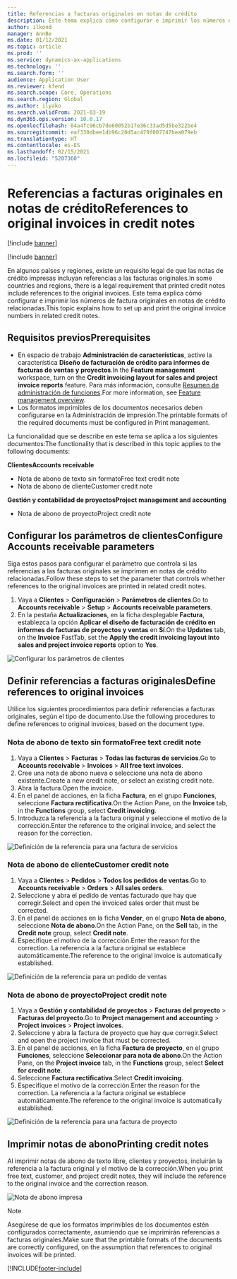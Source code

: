 ```yaml
---
title: Referencias a facturas originales en notas de crédito
description: Este tema explica cómo configurar e imprimir los números de factura originales en notas de crédito relacionadas.
author: ilkond
manager: AnnBe
ms.date: 01/12/2021
ms.topic: article
ms.prod: ''
ms.service: dynamics-ax-applications
ms.technology: ''
ms.search.form: ''
audience: Application User
ms.reviewer: kfend
ms.search.scope: Core, Operations
ms.search.region: Global
ms.author: ilyako
ms.search.validFrom: 2021-03-19
ms.dyn365.ops.version: 10.0.17
ms.openlocfilehash: 04a4fc96cb7de60052b17e36c33ad5d5be322be4
ms.sourcegitcommit: eaf330dbee1db96c20d5ac479f007747bea079eb
ms.translationtype: HT
ms.contentlocale: es-ES
ms.lasthandoff: 02/15/2021
ms.locfileid: "5207360"
---
```

# <a name="references-to-original-invoices-in-credit-notes"></a><span data-ttu-id="94af9-103">Referencias a facturas originales en notas de crédito</span><span class="sxs-lookup"><span data-stu-id="94af9-103">References to original invoices in credit notes</span></span>

[!include [banner](../includes/banner.md)]

[!include [banner](../includes/preview-banner.md)]

<span data-ttu-id="94af9-104">En algunos países y regiones, existe un requisito legal de que las notas de crédito impresas incluyan referencias a las facturas originales.</span><span class="sxs-lookup"><span data-stu-id="94af9-104">In some countries and regions, there is a legal requirement that printed credit notes include references to the original invoices.</span></span> <span data-ttu-id="94af9-105">Este tema explica cómo configurar e imprimir los números de factura originales en notas de crédito relacionadas.</span><span class="sxs-lookup"><span data-stu-id="94af9-105">This topic explains how to set up and print the original invoice numbers in related credit notes.</span></span>

## <a name="prerequisites"></a><span data-ttu-id="94af9-106">Requisitos previos</span><span class="sxs-lookup"><span data-stu-id="94af9-106">Prerequisites</span></span>

- <span data-ttu-id="94af9-107">En espacio de trabajo **Administración de características**, active la característica **Diseño de facturación de crédito para informes de facturas de ventas y proyectos**.</span><span class="sxs-lookup"><span data-stu-id="94af9-107">In the **Feature management** workspace, turn on the **Credit invoicing layout for sales and project invoice reports** feature.</span></span> <span data-ttu-id="94af9-108">Para más información, consulte [Resumen de administración de funciones](../../fin-and-ops/get-started/feature-management/feature-management-overview.md).</span><span class="sxs-lookup"><span data-stu-id="94af9-108">For more information, see [Feature management overview](../../fin-and-ops/get-started/feature-management/feature-management-overview.md).</span></span>
- <span data-ttu-id="94af9-109">Los formatos imprimibles de los documentos necesarios deben configurarse en la Administración de impresión.</span><span class="sxs-lookup"><span data-stu-id="94af9-109">The printable formats of the required documents must be configured in Print management.</span></span>

<span data-ttu-id="94af9-110">La funcionalidad que se describe en este tema se aplica a los siguientes documentos:</span><span class="sxs-lookup"><span data-stu-id="94af9-110">The functionality that is described in this topic applies to the following documents:</span></span>

<span data-ttu-id="94af9-111">**Clientes**</span><span class="sxs-lookup"><span data-stu-id="94af9-111">**Accounts receivable**</span></span>

- <span data-ttu-id="94af9-112">Nota de abono de texto sin formato</span><span class="sxs-lookup"><span data-stu-id="94af9-112">Free text credit note</span></span>
- <span data-ttu-id="94af9-113">Nota de abono de cliente</span><span class="sxs-lookup"><span data-stu-id="94af9-113">Customer credit note</span></span>

<span data-ttu-id="94af9-114">**Gestión y contabilidad de proyectos**</span><span class="sxs-lookup"><span data-stu-id="94af9-114">**Project management and accounting**</span></span>

- <span data-ttu-id="94af9-115">Nota de abono de proyecto</span><span class="sxs-lookup"><span data-stu-id="94af9-115">Project credit note</span></span>

## <a name="configure-accounts-receivable-parameters"></a><span data-ttu-id="94af9-116">Configurar los parámetros de clientes</span><span class="sxs-lookup"><span data-stu-id="94af9-116">Configure Accounts receivable parameters</span></span>

<span data-ttu-id="94af9-117">Siga estos pasos para configurar el parámetro que controla si las referencias a las facturas originales se imprimen en notas de crédito relacionadas.</span><span class="sxs-lookup"><span data-stu-id="94af9-117">Follow these steps to set the parameter that controls whether references to the original invoices are printed in related credit notes.</span></span>

1. <span data-ttu-id="94af9-118">Vaya a **Clientes** \> **Configuración** \> **Parámetros de clientes**.</span><span class="sxs-lookup"><span data-stu-id="94af9-118">Go to **Accounts receivable** \> **Setup** \> **Accounts receivable parameters**.</span></span>
2. <span data-ttu-id="94af9-119">En la pestaña **Actualizaciones**, en la ficha desplegable **Factura**, establezca la opción **Aplicar el diseño de facturación de crédito en informes de facturas de proyectos y ventas** en **Sí**.</span><span class="sxs-lookup"><span data-stu-id="94af9-119">On the **Updates** tab, on the **Invoice** FastTab, set the **Apply the credit invoicing layout into sales and project invoice reports** option to **Yes**.</span></span>

![Configurar los parámetros de clientes](media/original-invoice-number-in-credit-note.jpg)

## <a name="define-references-to-original-invoices"></a><span data-ttu-id="94af9-121">Definir referencias a facturas originales</span><span class="sxs-lookup"><span data-stu-id="94af9-121">Define references to original invoices</span></span>

<span data-ttu-id="94af9-122">Utilice los siguientes procedimientos para definir referencias a facturas originales, según el tipo de documento.</span><span class="sxs-lookup"><span data-stu-id="94af9-122">Use the following procedures to define references to original invoices, based on the document type.</span></span>

### <a name="free-text-credit-note"></a><span data-ttu-id="94af9-123">Nota de abono de texto sin formato</span><span class="sxs-lookup"><span data-stu-id="94af9-123">Free text credit note</span></span>

1. <span data-ttu-id="94af9-124">Vaya a **Clientes** \> **Facturas** \> **Todas las facturas de servicios**.</span><span class="sxs-lookup"><span data-stu-id="94af9-124">Go to **Accounts receivable** \> **Invoices** \> **All free text invoices**.</span></span>
2. <span data-ttu-id="94af9-125">Cree una nota de abono nueva o seleccione una nota de abono existente.</span><span class="sxs-lookup"><span data-stu-id="94af9-125">Create a new credit note, or select an existing credit note.</span></span>
3. <span data-ttu-id="94af9-126">Abra la factura.</span><span class="sxs-lookup"><span data-stu-id="94af9-126">Open the invoice.</span></span>
4. <span data-ttu-id="94af9-127">En el panel de acciones, en la ficha **Factura**, en el grupo **Funciones**, seleccione **Factura rectificativa**.</span><span class="sxs-lookup"><span data-stu-id="94af9-127">On the Action Pane, on the **Invoice** tab, in the **Functions** group, select **Credit invoicing**.</span></span>
5. <span data-ttu-id="94af9-128">Introduzca la referencia a la factura original y seleccione el motivo de la corrección.</span><span class="sxs-lookup"><span data-stu-id="94af9-128">Enter the reference to the original invoice, and select the reason for the correction.</span></span>

![Definición de la referencia para una factura de servicios](media/reference-original-invoice-FTI.jpg)

### <a name="customer-credit-note"></a><span data-ttu-id="94af9-130">Nota de abono de cliente</span><span class="sxs-lookup"><span data-stu-id="94af9-130">Customer credit note</span></span>

1. <span data-ttu-id="94af9-131">Vaya a **Clientes** \> **Pedidos** \> **Todos los pedidos de ventas**.</span><span class="sxs-lookup"><span data-stu-id="94af9-131">Go to **Accounts receivable** \> **Orders** \> **All sales orders**.</span></span>
2. <span data-ttu-id="94af9-132">Seleccione y abra el pedido de ventas facturado que hay que corregir.</span><span class="sxs-lookup"><span data-stu-id="94af9-132">Select and open the invoiced sales order that must be corrected.</span></span>
3. <span data-ttu-id="94af9-133">En el panel de acciones en la ficha **Vender**, en el grupo **Nota de abono**, seleccione **Nota de abono**.</span><span class="sxs-lookup"><span data-stu-id="94af9-133">On the Action Pane, on the **Sell** tab, in the **Credit note** group, select **Credit note**.</span></span>
4. <span data-ttu-id="94af9-134">Especifique el motivo de la corrección.</span><span class="sxs-lookup"><span data-stu-id="94af9-134">Enter the reason for the correction.</span></span> <span data-ttu-id="94af9-135">La referencia a la factura original se establece automáticamente.</span><span class="sxs-lookup"><span data-stu-id="94af9-135">The reference to the original invoice is automatically established.</span></span>

![Definición de la referencia para un pedido de ventas](media/reference-original-invoice-SO.jpg)

### <a name="project-credit-note"></a><span data-ttu-id="94af9-137">Nota de abono de proyecto</span><span class="sxs-lookup"><span data-stu-id="94af9-137">Project credit note</span></span>

1. <span data-ttu-id="94af9-138">Vaya a **Gestión y contabilidad de proyectos** \> **Facturas del proyecto** \> **Facturas del proyecto**.</span><span class="sxs-lookup"><span data-stu-id="94af9-138">Go to **Project management and accounting** \> **Project invoices** \> **Project invoices**.</span></span>
2. <span data-ttu-id="94af9-139">Seleccione y abra la factura de proyecto que hay que corregir.</span><span class="sxs-lookup"><span data-stu-id="94af9-139">Select and open the project invoice that must be corrected.</span></span>
3. <span data-ttu-id="94af9-140">En el panel de acciones, en la ficha **Factura de proyecto**, en el grupo **Funciones**, seleccione **Seleccionar para nota de abono**.</span><span class="sxs-lookup"><span data-stu-id="94af9-140">On the Action Pane, on the **Project invoice** tab, in the **Functions** group, select **Select for credit note**.</span></span>
4. <span data-ttu-id="94af9-141">Seleccione **Factura rectificativa**.</span><span class="sxs-lookup"><span data-stu-id="94af9-141">Select **Credit invoicing**.</span></span>
5. <span data-ttu-id="94af9-142">Especifique el motivo de la corrección.</span><span class="sxs-lookup"><span data-stu-id="94af9-142">Enter the reason for the correction.</span></span> <span data-ttu-id="94af9-143">La referencia a la factura original se establece automáticamente.</span><span class="sxs-lookup"><span data-stu-id="94af9-143">The reference to the original invoice is automatically established.</span></span>

![Definición de la referencia para una factura de proyecto](media/reference-original-invoice-project.jpg)

## <a name="printing-credit-notes"></a><span data-ttu-id="94af9-145">Imprimir notas de abono</span><span class="sxs-lookup"><span data-stu-id="94af9-145">Printing credit notes</span></span>

<span data-ttu-id="94af9-146">Al imprimir notas de abono de texto libre, clientes y proyectos, incluirán la referencia a la factura original y el motivo de la corrección.</span><span class="sxs-lookup"><span data-stu-id="94af9-146">When you print free text, customer, and project credit notes, they will include the reference to the original invoice and the correction reason.</span></span>

![Nota de abono impresa](media/credit-note-FTI.jpg)

> [!NOTE]
> <span data-ttu-id="94af9-148">Asegúrese de que los formatos imprimibles de los documentos estén configurados correctamente, asumiendo que se imprimirán referencias a facturas originales.</span><span class="sxs-lookup"><span data-stu-id="94af9-148">Make sure that the printable formats of the documents are correctly configured, on the assumption that references to original invoices will be printed.</span></span>


[!INCLUDE[footer-include](../../includes/footer-banner.md)]